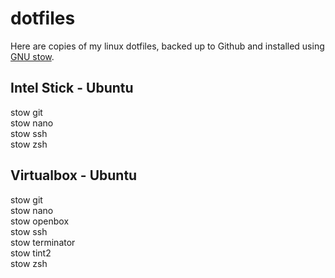 # dotfiles

Here are copies of my linux dotfiles, backed up to Github and installed using [GNU stow](https://taihen.org/managing-dotfiles-with-gnu-stow/).

## Intel Stick - Ubuntu

stow git <br />
stow nano <br />
stow ssh <br />
stow zsh

## Virtualbox - Ubuntu

stow git <br />
stow nano <br />
stow openbox <br />
stow ssh <br />
stow terminator <br />
stow tint2 <br />
stow zsh

